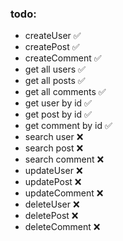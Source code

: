 ### todo:
 - createUser :white_check_mark:
 - createPost :white_check_mark:
 - createComment :white_check_mark:
 - get all users :white_check_mark:
 - get all posts :white_check_mark:
 - get all comments :white_check_mark:
 - get user by id :white_check_mark:
 - get post by id :white_check_mark:
 - get comment by id :white_check_mark:
 - search user :x:
 - search post :x:
 - search comment :x:
 - updateUser :x:
 - updatePost :x:
 - updateComment :x:
 - deleteUser :x:
 - deletePost :x:
 - deleteComment :x: